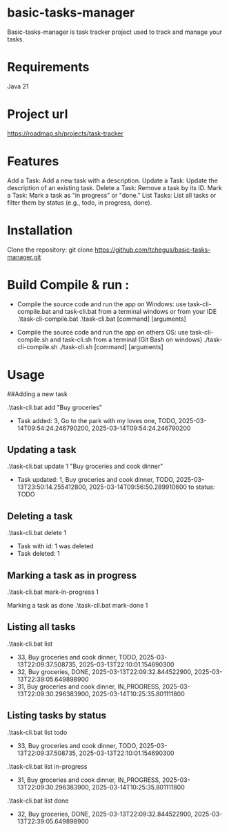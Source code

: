 # basic-tasks-manager
Basic-tasks-manager is task tracker project used to track and manage your tasks.

# Requirements
Java 21

# Project url
https://roadmap.sh/projects/task-tracker

# Features
Add a Task: Add a new task with a description.
Update a Task: Update the description of an existing task.
Delete a Task: Remove a task by its ID.
Mark a Task: Mark a task as "in progress" or "done."
List Tasks: List all tasks or filter them by status (e.g., todo, in progress, done).

# Installation
Clone the repository:
git clone https://github.com/tchegus/basic-tasks-manager.git

# Build Compile & run :

- Compile the source code and run the app on Windows:
  use task-cli-compile.bat and task-cli.bat from a terminal windows or from your IDE
  .\task-cli-compile.bat
  .\task-cli.bat [command] [arguments]

-  Compile the source code and run the app on others OS:
   use task-cli-compile.sh and task-cli.sh from a terminal (Git Bash on windows)
  ./task-cli-compile.sh
  ./task-cli.sh [command] [arguments]

# Usage
 
##Adding a new task

.\task-cli.bat add "Buy groceries"
- Task added: 3, Go to the park with my loves one,  TODO,  2025-03-14T09:54:24.246790200, 2025-03-14T09:54:24.246790200

## Updating a task

.\task-cli.bat update 1 "Buy groceries and cook dinner"
- Task updated: 1, Buy groceries and cook dinner,  TODO,  2025-03-13T23:50:14.255412800, 2025-03-14T09:56:50.289910600 to status: TODO

## Deleting a task

.\task-cli.bat delete 1
- Task with id: 1 was deleted
- Task deleted: 1

## Marking a task as in progress

.\task-cli.bat mark-in-progress 1

Marking a task as done
.\task-cli.bat mark-done 1

## Listing all tasks

.\task-cli.bat list
- 33, Buy groceries and cook dinner,  TODO,  2025-03-13T22:09:37.508735, 2025-03-13T22:10:01.154690300
- 32, Buy groceries,  DONE,  2025-03-13T22:09:32.844522900, 2025-03-13T22:39:05.649898900
- 31, Buy groceries and cook dinner,  IN_PROGRESS,  2025-03-13T22:09:30.296383900, 2025-03-14T10:25:35.801111800

## Listing tasks by status

.\task-cli.bat list todo
- 33, Buy groceries and cook dinner,  TODO,  2025-03-13T22:09:37.508735, 2025-03-13T22:10:01.154690300

.\task-cli.bat list in-progress
- 31, Buy groceries and cook dinner,  IN_PROGRESS,  2025-03-13T22:09:30.296383900, 2025-03-14T10:25:35.801111800

.\task-cli.bat list done
- 32, Buy groceries,  DONE,  2025-03-13T22:09:32.844522900, 2025-03-13T22:39:05.649898900
